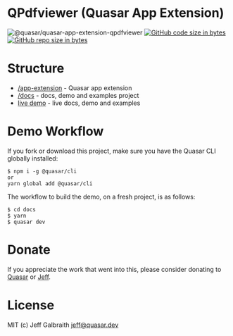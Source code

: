 QPdfviewer (Quasar App Extension)
===

![@quasar/quasar-app-extension-qpdfviewer](https://img.shields.io/npm/v/@quasar/quasar-app-extension-qpdfviewer/next?label=@quasar/quasar-app-extension-qpdfviewer)
[![GitHub code size in bytes](https://img.shields.io/github/languages/code-size/quasarframework/quasar-app-extension-qpdfviewer.svg)]()
[![GitHub repo size in bytes](https://img.shields.io/github/repo-size/quasarframework/quasar-app-extension-qpdfviewer.svg)]()


# Structure
* [/app-extension](app-extension) - Quasar app extension
* [/docs](docs) - docs, demo and examples project
* [live demo](https://quasarframework.github.io/quasar-app-extension-qpdfviewer/docs) - live docs, demo and examples

# Demo Workflow
If you fork or download this project, make sure you have the Quasar CLI globally installed:

```
$ npm i -g @quasar/cli
or
yarn global add @quasar/cli
```

The workflow to build the demo, on a fresh project, is as follows:
```
$ cd docs
$ yarn
$ quasar dev
```

# Donate
If you appreciate the work that went into this, please consider donating to [Quasar](https://donate.quasar.dev) or [Jeff](https://github.com/sponsors/hawkeye64).

# License
MIT (c) Jeff Galbraith <jeff@quasar.dev>
